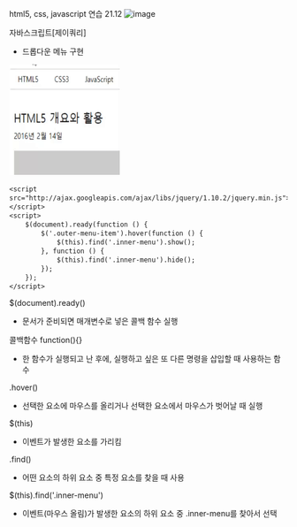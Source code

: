 html5, css, javascript 연습
21.12
![image](https://github.com/jsnail1209/front_end/assets/103093755/b7b73e71-03a3-4304-9f84-e61098c783dd)

자바스크립트[제이쿼리]
- 드롭다운 메뉴 구현
<img src = "https://github.com/jsnail1209/front_end/blob/main/jquery.gif" width="200" height="200">

```
<script src="http://ajax.googleapis.com/ajax/libs/jquery/1.10.2/jquery.min.js"></script>
<script>
    $(document).ready(function () {
        $('.outer-menu-item').hover(function () {
            $(this).find('.inner-menu').show();
        }, function () {
            $(this).find('.inner-menu').hide();
        });
    });
</script>
```

$(document).ready()
- 문서가 준비되면 매개변수로 넣은 콜백 함수 실행

콜백함수 function(){}
- 한 함수가 실행되고 난 후에, 실행하고 싶은 또 다른 명령을 삽입할 때 사용하는 함수

.hover()
- 선택한 요소에 마우스를 올리거나 선택한 요소에서 마우스가 벗어날 때 실행

$(this)
- 이벤트가 발생한 요소를 가리킴

.find()
- 어떤 요소의 하위 요소 중 특정 요소를 찾을 때 사용

$(this).find('.inner-menu')
- 이벤트(마우스 올림)가 발생한 요소의 하위 요소 중 .inner-menu를 찾아서 선택









